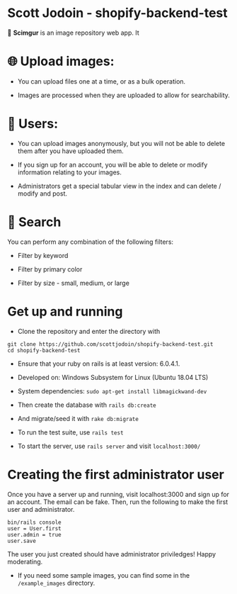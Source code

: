 # Scott Jodoin - shopify-backend-test

📸 **Scimgur** is an image repository web app. It

# 🌐 Upload images:

* You can upload files one at a time, or as a bulk operation.

* Images are processed when they are uploaded to allow for searchability.


# 👥 Users:

* You can upload images anonymously, but you will not be able to delete them after you have uploaded them.

* If you sign up for an account, you will be able to delete or modify information relating to your images.

* Administrators get a special tabular view in the index and can delete / modify and post.

# 🔎 Search

You can perform any combination of the following filters:

* Filter by keyword

* Filter by primary color

* Filter by size - small, medium, or large


# Get up and running

* Clone the repository and enter the directory with
```
git clone https://github.com/scottjodoin/shopify-backend-test.git
cd shopify-backend-test
```

* Ensure that your ruby on rails is at least version: 6.0.4.1.

* Developed on: Windows Subsystem for Linux (Ubuntu 18.04 LTS)

* System dependencies: ```sudo apt-get install libmagickwand-dev```

* Then create the database with  ```rails db:create```

* And migrate/seed it with ```rake db:migrate```

* To run the test suite, use ```rails test```

* To start the server, use ```rails server``` and visit ```localhost:3000/```

# Creating the first administrator user
Once you have a server up and running, visit localhost:3000 and sign up for an account. The email can be fake. Then, run the following to make the first user and administrator.

```
bin/rails console
user = User.first
user.admin = true
user.save
```

The user you just created should have administrator priviledges! Happy moderating.

* If you need some sample images, you can find some in the ```/example_images``` directory.



